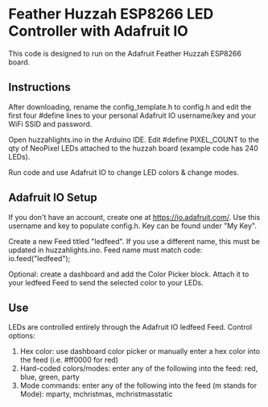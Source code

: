 # Feather Huzzah ESP8266 LED Controller with Adafruit IO

This code is designed to run on the Adafruit Feather Huzzah ESP8266 board.

## Instructions
After downloading, rename the config_template.h to config.h and edit the first four #define lines to your personal Adafruit IO username/key and your WiFi SSID and password.

Open huzzahlights.ino in the Arduino IDE. Edit #define PIXEL_COUNT to the qty of NeoPixel LEDs attached to the huzzah board (example code has 240 LEDs). 

Run code and use Adafruit IO to change LED colors & change modes.

## Adafruit IO Setup
If you don't have an account, create one at https://io.adafruit.com/. Use this username and key to populate config.h. Key can be found under "My Key".

Create a new Feed titled "ledfeed". If you use a different name, this must be updated in huzzahlights.ino. Feed name must match code: io.feed("ledfeed");

Optional: create a dashboard and add the Color Picker block. Attach it to your ledfeed Feed to send the selected color to your LEDs.

## Use
LEDs are controlled entirely through the Adafruit IO ledfeed Feed. Control options:

1. Hex color: use dashboard color picker or manually enter a hex color into the feed (i.e. #ff0000 for red) 
2. Hard-coded colors/modes: enter any of the following into the feed: red, blue, green, party
3. Mode commands: enter any of the following into the feed (m stands for Mode): mparty, mchristmas, mchristmasstatic
